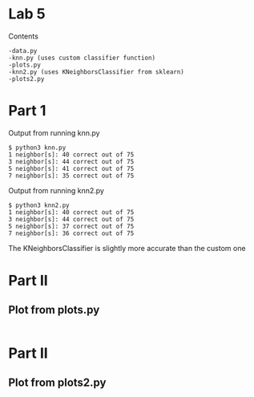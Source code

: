 # Lab 5
Contents
```
-data.py
-knn.py (uses custom classifier function)
-plots.py
-knn2.py (uses KNeighborsClassifier from sklearn)
-plots2.py

```

# Part 1
Output from running knn.py
```
$ python3 knn.py
1 neighbor[s]: 40 correct out of 75
3 neighbor[s]: 44 correct out of 75
5 neighbor[s]: 41 correct out of 75
7 neighbor[s]: 35 correct out of 75
```

Output from running knn2.py
```
$ python3 knn2.py
1 neighbor[s]: 40 correct out of 75
3 neighbor[s]: 44 correct out of 75
5 neighbor[s]: 37 correct out of 75
7 neighbor[s]: 36 correct out of 75
```

The KNeighborsClassifier is slightly more accurate than the custom one


# Part II
## Plot from plots.py
![]()

# Part II
## Plot from plots2.py
![]()
